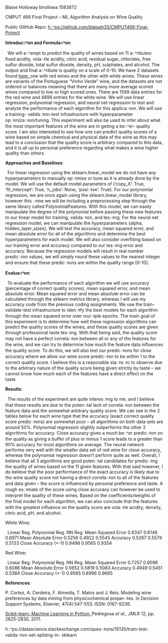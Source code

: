 ﻿<a name="br1"></a>Blaise Hollowaybhollowa 1583872

CMPUT 466 Final Project – ML Algorithm Analysis on Wine Quality

Public GitHub Repo: [hꢀps://github.com/blaiseh33/CMPUT466-Final-Project](https://github.com/blaiseh33/CMPUT466-Final-Project)

**Introducꢀon and Formulaꢀon**:

` `We will aꢀempt to predict the quality of wines based on 11 aꢀributes: ﬁxed acidity,volaꢁle acidity, citric acid, residual sugar, chlorides, free sulfur dioxide, total sulfur dioxide,density, pH, sulphates, and alcohol. The output and ﬁnal aꢀribute is quality on a scale of 0-10.We have 2 datasets found [here](https://archive.ics.uci.edu/ml/datasets/wine+quality)[,](https://archive.ics.uci.edu/ml/datasets/wine+quality)[ ](https://archive.ics.uci.edu/ml/datasets/wine+quality)one with red wines and the other with white wines. Thesewines are variants of the Portuguese “Vinho Verde” wine, and the datasets are not ordered orbalances meaning that there are many more average scored wines compared to low or highscored ones. There are 1599 data entries for the red wine and 4898 entries for the white wine.We will use linear regression, polynomial regression, and neural net regression to test andanalyze the performance of each algorithm for this applicaꢁon. We will use a training-validaꢁon-test infrastructure with hyperparameter opꢁmizaꢁon/tuning. This experiment willalso be used to infer about what the most important features of the wine are in geꢂng a beꢀer-quality score. I am also interested to see how one can predict quality scores of a wine based onsimple chemical and physical data of the wine as this may lead to a conclusion that the qualityscore is arbitrary compared to this data, and it is all up to personal preference regarding whatmakes a wine higher quality than others.

**Approaches and Baselines**:

` `For linear regression using the sklearn.linear\_model we do not have anyhyperparameters to manually opꢁmize or tune as it is already done by the model. We will usethe default model parameters of {‘copy\_X’: True, ‘ﬁt\_intercept’: True, ‘n\_jobs’: None, ‘posiꢁve’:True}. For our polynomial regression, we are once again using the sklearn.linear\_model library,however this ꢁme we will be including a preprocessing step through the same library calledPolynomialFeatures. With this model, we can easily manipulate the degree of the polynomialbefore passing these new features to our linear model for training, validaꢁon, and tesꢁng. Forthe neural net regression model, we can manipulate the hyperparameters {alpha,hidden\_layer\_sizes}. We will test the accuracy, mean squared error, and mean absolute error forall of the algorithms and determine the best hyperparameters for each model. We will alsoconsider overﬁꢂng based on our training error and accuracy compared to our tesꢁng error andaccuracy. Because the regression models will result in real number predicꢁon values, we willsimply round these values to the nearest integer and ensure that these predicꢁons are withinthe quality range [0-10].




<a name="br2"></a>**Evaluaꢀon**:

` `To evaluate the performance of each algorithm we will use accuracy (percentage ofcorrect quality scores), mean squared error, and mean absolute error. Mean squared error andmean absolute error can be calculated through the sklearn metrics library, whereas I will use myaccuracy code from the previous coding assignments. We use the train-validate-testinfrastructure to idenꢁfy the best models for each algorithm through the mean squared errorover mulꢁple epochs. The main goal of this experiment is to determine how well theseregression algorithms can predict the quality scores of the wines, and these quality scores aregiven through professional taste tesꢁng. With that being said, the quality score may not have aperfect correlaꢁon between all or any of the features for the wine, and we can try to determinehow much the feature data inﬂuences the quality score. To do this, we will also test ourpredicꢁons for close accuracy where we allow our wine score predicꢁon to be within 1 to thecorrect quality score. I believe this is a reasonable staꢁsꢁc to observe due to the arbitrarynature of the quality score being given strictly by taste – we cannot know how much each of thefeatures have a direct eﬀect on the taste.

**Results**:

` `The results of the experiment are quite interesꢁng to me, and I believe that these resultsare due to the potenꢁal lack of correlaꢁon between the feature data and the somewhatarbitrary quality score. We can see in the 2 tables below for each wine type that the accuracy(exact correct quality score predicꢁons) are somewhat poor – all algorithms on both data setsare around 50%. Polynomial regression slightly outperforms the other 2 algorithms for accuracy.Close accuracy gives a much beꢀer predicꢁon on the quality as giving a buﬀer of plus or minus 1score leads to a greater than 90% accuracy for most algorithms on average. The neural networkperforms very well with the smaller data set of red wine for close accuracy, whereas thepolynomial regression doesn’t perform quite as well. Overall, I believe that all 3 algorithms aregood potenꢁal candidates for predicꢁng the quality of wines based on the 11 given features.With that said however, I do believe that the poor performance of the exact accuracy is likelydue to the wine quality score not having a direct correlaꢁon to all of the features and data given– the score is inﬂuenced by personal preference and taste. A rough esꢁmate of the score usingclose accuracy can however be used to interpret the quality of these wines. Based on thecoeﬃcients/weights of the ﬁnal model for each algorithm, we can also conclude that thefeatures with the greatest inﬂuence on the quality score are volaꢁle acidity, density, citric acid,pH, and alcohol.



<a name="br3"></a>White Wine:

` `Linear Reg. Polynomial Reg. NN Reg.Mean Squared Error  0.6347 0.6146 0.6971Mean Absolute Error  0.5256 0.4922 0.5545Accuracy  0.5267 0.5579 0.5133Close Accuracy (+-1)  0.9498 0.9565 0.9354

Red Wine:

` `Linear Reg. Polynomial Reg. NN Reg.Mean Squared Error 0.7257 0.9096 0.6086Mean Absolute Error  0.5652 0.5819 0.5083Accuracy  0.4949 0.5451 0.5384Close Accuracy (+-1)  0.9565 0.8996 0.9665

**References**:

P. Cortez, A. Cerdeira, F. Almeida, T. Matos and J. Reis. Modeling wine preferences by data mining from physicochemical properꢁes. In Decision Support Systems, Elsevier, 47(4):547-553. ISSN: 0167-9236.

[Scikit-learn:](https://jmlr.csail.mit.edu/papers/v12/pedregosa11a.html)[ ](https://jmlr.csail.mit.edu/papers/v12/pedregosa11a.html)[Machine](https://jmlr.csail.mit.edu/papers/v12/pedregosa11a.html)[ ](https://jmlr.csail.mit.edu/papers/v12/pedregosa11a.html)[Learning](https://jmlr.csail.mit.edu/papers/v12/pedregosa11a.html)[ ](https://jmlr.csail.mit.edu/papers/v12/pedregosa11a.html)[in](https://jmlr.csail.mit.edu/papers/v12/pedregosa11a.html)[ ](https://jmlr.csail.mit.edu/papers/v12/pedregosa11a.html)[Python](https://jmlr.csail.mit.edu/papers/v12/pedregosa11a.html)[,](https://jmlr.csail.mit.edu/papers/v12/pedregosa11a.html)[ ](https://jmlr.csail.mit.edu/papers/v12/pedregosa11a.html)Pedregosa *et al.*, JMLR 12, pp. 2825-2830, 2011.

hꢀps://datascience.stackexchange.com/quesꢁons/15135/train-test-validaꢁon-set-spliꢂng-in- sklearn
